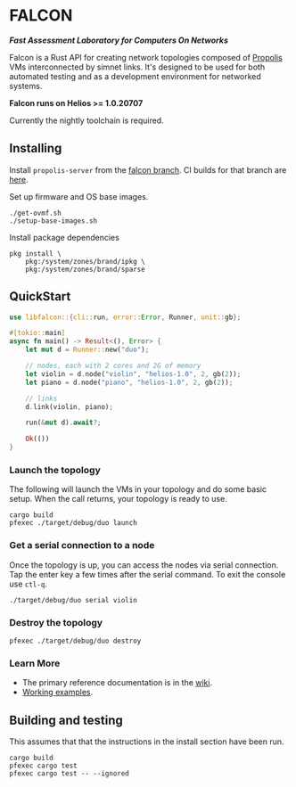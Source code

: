# FALCON

**_Fast Assessment Laboratory for Computers On Networks_**

Falcon is a Rust API for creating network topologies composed of 
[Propolis](https://github.com/oxidecomputer/propolis) VMs interconnected by
simnet links. It's designed to be used for both automated testing and as a
development environment for networked systems.

**Falcon runs on Helios >= 1.0.20707**

Currently the nightly toolchain is required.

## Installing

Install `propolis-server` from the [falcon
branch](https://github.com/oxidecomputer/propolis/tree/falcon). CI builds for
that branch are
[here](https://github.com/oxidecomputer/propolis/runs/5312397993).

Set up firmware and OS base images.
```
./get-ovmf.sh
./setup-base-images.sh
```

Install package dependencies

```shell
pkg install \
    pkg:/system/zones/brand/ipkg \
    pkg:/system/zones/brand/sparse
```

## QuickStart

```Rust
use libfalcon::{cli::run, error::Error, Runner, unit::gb};

#[tokio::main]
async fn main() -> Result<(), Error> {
    let mut d = Runner::new("duo");

    // nodes, each with 2 cores and 2G of memory
    let violin = d.node("violin", "helios-1.0", 2, gb(2));
    let piano = d.node("piano", "helios-1.0", 2, gb(2));

    // links
    d.link(violin, piano);

    run(&mut d).await?;

    Ok(())
}
```

### Launch the topology

The following will launch the VMs in your topology and do some basic setup. When
the call returns, your topology is ready to use.

```shell
cargo build
pfexec ./target/debug/duo launch
```

### Get a serial connection to a node

Once the topology is up, you can access the nodes via serial connection. Tap the
enter key a few times after the serial command. To exit the console use `ctl-q`.

```shell
./target/debug/duo serial violin
```

### Destroy the topology

```shell
pfexec ./target/debug/duo destroy
```

### Learn More

- The primary reference documentation is in the [wiki](https://github.com/oxidecomputer/falcon/wiki/Reference).
- [Working examples](examples).

## Building and testing

This assumes that that the instructions in the install section have been run.

```
cargo build
pfexec cargo test
pfexec cargo test -- --ignored
```
